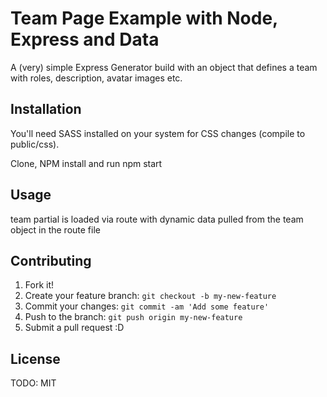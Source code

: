 # Team Page Example with Node, Express and Data

A (very) simple Express Generator build with an object that defines a team with roles, description, avatar images etc.

## Installation

You'll need SASS installed on your system for CSS changes (compile to public/css).

Clone, NPM install and run npm start

## Usage

team partial is loaded via route with dynamic data pulled from the team object in the route file

## Contributing

1. Fork it!
2. Create your feature branch: `git checkout -b my-new-feature`
3. Commit your changes: `git commit -am 'Add some feature'`
4. Push to the branch: `git push origin my-new-feature`
5. Submit a pull request :D

## License

TODO: MIT